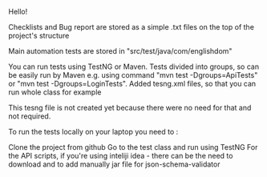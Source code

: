 Hello!

Checklists and Bug report are stored as a simple .txt files on the top of the project's structure

Main automation tests are stored in "src/test/java/com/englishdom"

You can run tests using TestNG or Maven. Tests divided into groups, so can be easily run by Maven e.g. using command "mvn test -Dgroups=ApiTests" or "mvn test -Dgroups=LoginTests". Added tesng.xml files, so that you can run whole class for example

This tesng file is not created yet because there were no need for that and not required.

To run the tests locally on your laptop you need to :

Clone the project from github
Go to the test class and run using TestNG
For the API scripts, if you're using inteliji idea - there can be the need to download and to add manually jar file for json-schema-validator
